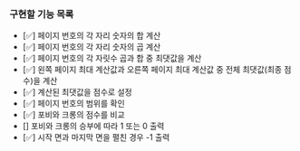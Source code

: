 ### 구현할 기능 목록
+ [✅] 페이지 번호의 각 자리 숫자의 합 계산
+ [✅] 페이지 번호의 각 자리 숫자의 곱 계산
+ [✅] 페이지 번호의 각 자릿수 곱과 합 중 최댓값을 계산
+ [✅] 왼쪽 페이지 최대 계산값과 오른쪽 페이지 최대 계산값 중 전체 최댓값(최종 점수)을 계산
+ [✅] 계산된 최댓값을 점수로 설정
+ [✅] 페이지 번호의 범위를 확인
+ [✅] 포비와 크롱의 점수를 비교
+ [] 포비와 크롱의 승부에 따라 1 또는 0 출력
+ [✅] 시작 면과 마지막 면을 펼친 경우 -1 출력